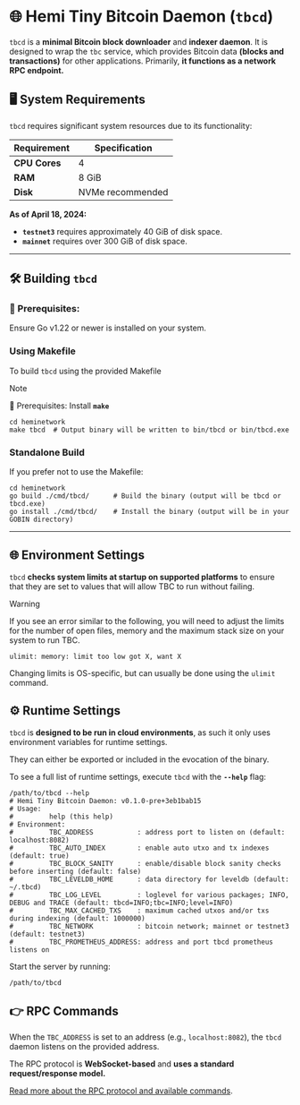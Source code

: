 # 🌐 Hemi Tiny Bitcoin Daemon (`tbcd`)

`tbcd` is a **minimal Bitcoin block downloader** and **indexer daemon**. It is designed to wrap the `tbc` service, which provides Bitcoin data **(blocks and transactions)** for other applications. Primarily, **it functions as a network RPC endpoint.**



## 🖥️ System Requirements
`tbcd` requires significant system resources due to its functionality:

| Requirement     | Specification    |
|-----------------|------------------|
| **CPU Cores**   | 4                |
| **RAM**         | 8 GiB            |
| **Disk**        | NVMe recommended |

**As of April 18, 2024:**
- **`testnet3`** requires approximately 40 GiB of disk space.
- **`mainnet`** requires over 300 GiB of disk space. <!-- XXX: add exact number here -->

---
## 🛠️ Building `tbcd`

### 🏁 Prerequisites:

Ensure Go v1.22 or newer is installed on your system.

### Using Makefile

To build `tbcd` using the provided Makefile

  > [!NOTE]
  > 🏁 Prerequisites: Install **`make`**

```shell
cd heminetwork
make tbcd  # Output binary will be written to bin/tbcd or bin/tbcd.exe
```

### Standalone Build

If you prefer not to use the Makefile:

```shell
cd heminetwork
go build ./cmd/tbcd/      # Build the binary (output will be tbcd or tbcd.exe)
go install ./cmd/tbcd/    # Install the binary (output will be in your GOBIN directory)
```
---
## 🌐 Environment Settings

`tbcd` **checks system limits at startup on supported platforms** to ensure that they are set to values that will allow TBC to run without failing.

  > [!WARNING]
  > If you see an error similar to the following, you will need to adjust the limits for the number of open files, memory and the maximum stack size on your system to run TBC.
```
ulimit: memory: limit too low got X, want X
```

Changing limits is OS-specific, but can usually be done using the `ulimit` command.

## ⚙️ Runtime Settings


`tbcd` is **designed to be run in cloud environments**, as such it only uses environment variables for runtime settings.

They can either be exported or included in the evocation of the binary.

To see a full list of runtime settings, execute `tbcd` with the **`--help`** flag:

```shell
/path/to/tbcd --help
# Hemi Tiny Bitcoin Daemon: v0.1.0-pre+3eb1bab15
# Usage:
#         help (this help)
# Environment:
#         TBC_ADDRESS           : address port to listen on (default: localhost:8082)
#         TBC_AUTO_INDEX        : enable auto utxo and tx indexes (default: true)
#         TBC_BLOCK_SANITY      : enable/disable block sanity checks before inserting (default: false)
#         TBC_LEVELDB_HOME      : data directory for leveldb (default: ~/.tbcd)
#         TBC_LOG_LEVEL         : loglevel for various packages; INFO, DEBUG and TRACE (default: tbcd=INFO;tbc=INFO;level=INFO)
#         TBC_MAX_CACHED_TXS    : maximum cached utxos and/or txs during indexing (default: 1000000)
#         TBC_NETWORK           : bitcoin network; mainnet or testnet3 (default: testnet3)
#         TBC_PROMETHEUS_ADDRESS: address and port tbcd prometheus listens on
```

Start the server by running:
```shell
/path/to/tbcd
```

## 👉 RPC Commands

When the `TBC_ADDRESS` is set to an address (e.g., `localhost:8082`), the `tbcd` daemon listens on the provided address.

The RPC protocol is **WebSocket-based** and **uses a standard request/response model.**

[Read more about the RPC protocol and available commands](../../api/tbcapi/README.md).

